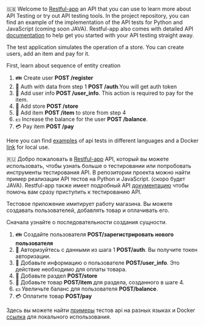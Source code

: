 🇬🇧 Welcome to [Restful-app](https://stores-tests-api.herokuapp.com) an API that you can use to learn more about API Testing or try
out API testing tools. In the project repository, you can find an example of the implementation of the API tests for Python and JavaScript
(coming soon JAVA). Restful-app also comes with detailed API
[documentation](https://app.swaggerhub.com/apis-docs/berpress/flask-rest-api/1.0.0)
to help get you started with your API testing straight away.

The test application simulates the operation of a store. You can create users, add an
item and pay for it.

First, learn about  sequence of entity creation
1. 👪 Create user **POST /register**
2. 🔑 Auth with data from step 1 **POST /auth**.You will get auth token
3. 📝 Add user info **POST /user_info**. This action is required to pay for the item.
4. 🏪 Add store **POST /store**
5. 🚗 Add item **POST /item** to store from step 4
6. 💵 Increase the balance for the user **POST /balance**.
7. 💳 Pay item **POST /pay**

Here you can find [examples](https://github.com/berpress/flask-restful-api/blob/main/README.md#examples-of-api-tests-in-different-languages)
 of api tests in different languages and a Docker [link](https://hub.docker.com/repository/docker/litovsky/flask_store_app)  for local use.


🇷🇺 Добро пожаловать в [Restful-app](https://stores-tests-api.herokuapp.com) API, который вы можете использовать, чтобы узнать больше о тестировании или попробовать
инструменты тестирования API. В репозитории проекта можно найти пример реализации API тестов на Python и JavaScript.
(скоро будет JAVA). Restful-app также имеет подробный API
[документацию](https://app.swaggerhub.com/apis-docs/berpress/flask-rest-api/1.0.0)
чтобы помочь вам сразу приступить к тестированию API.

Тестовое приложение имитирует работу магазина. Вы можете создавать пользователей, добавлять
товар и оплачивать его.

Сначала узнайте о последовательности создания сущности.
1. 👪 Создайте пользователя **POST/зарегистрировать нового пользователя**
2. 🔑 Авторизуйтесь с данными из шага 1 **POST/auth**. Вы получите токен авторизации.
3. 📝 Добавьте информацию о пользователе **POST/user_info**. Это действие необходимо для оплаты товара.
4. 🏪 Добавьте раздел **POST/store**
5. 🚗 Добавьте товар **POST/item** для раздела, созданного в шаге 4.
6. 💵 Увеличьте баланс для пользователя **POST/balance**.
7. 💳 Оплатите товар **POST/pay**

Здесь вы можете найти [примеры](https://github.com/berpress/flask-restful-api/blob/main/README.md#examples-of-api-tests-in-different-languages)
  тестов api на разных языках и Docker [ссылка](https://hub.docker.com/repository/docker/litovsky/flask_store_app) для локального использования.
